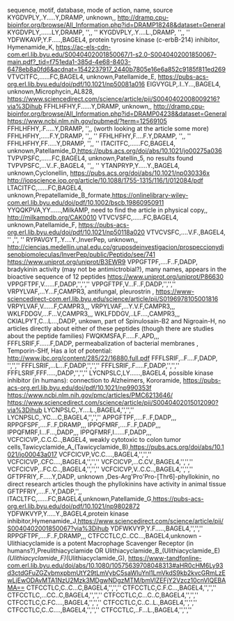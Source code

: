 sequence, motif, database, mode of action, name, source
KYGDVPLY,.Y.....Y,DRAMP, unknown,, http://dramp.cpu-bioinfor.org/browse/All_Information.php?id=DRAMP18248&dataset=General
KYGDVPLY,......LY,DRAMP, '',, ''
KYGDVPLY,.Y....L.,DRAMP, '',, ''
YDFWKAVP,Y.F.....,BAGEL4, protein tyrosine kinase (c-erbB-214) inhibitor, Hymenamide_K, https://ac-els-cdn-com.erl.lib.byu.edu/S0040402001850067/1-s2.0-S0040402001850067-main.pdf?_tid=f751eda1-385d-4e68-8403-6478eb8a0fd6&acdnat=1542237917_2440b7805e16e6a852c9185f811ed269
VTVCITFC,......FC,BAGEL4, unknown,Patellamide_E, https://pubs-acs-org.erl.lib.byu.edu/doi/pdf/10.1021/np50081a016
EIGVYGLP,.I..Y...,BAGEL4, unknown,Microphycin_AL828, https://www.sciencedirect.com/science/article/pii/S0040402008009216?via%3Dihub
FFHLHFHY,F......Y,DRAMP, unknown,, http://dramp.cpu-bioinfor.org/browse/All_Information.php?id=DRAMP04238&dataset=General https://www.ncbi.nlm.nih.gov/pubmed/?term=12569105
FFHLHFHY,.F.....Y,DRAMP, '',, (worth looking at the article some more)
FFHLHFHY,.....F.Y,DRAMP, '',, ''
FFHLHFHY,F....F.Y,DRAMP, '',, ''
FFHLHFHY,FF.....Y,DRAMP, '',, ''
ITACITFC,......FC,BAGEL4, unknown,Patellamide_D,https://pubs.acs.org/doi/abs/10.1021/jo00275a036
TVPVPSFC,......FC,BAGEL4, unknown,Patellin_5, no results found
TVPVPSFC,...V..F.,BAGEL4, '',, ''
YTANPRYP,Y.....Y.,BAGEL4, unknown,Cyclonellin, https://pubs.acs.org/doi/abs/10.1021/np030336x http://iopscience.iop.org/article/10.1088/1755-1315/116/1/012084/pdf
LTACITFC,......FC,BAGEL4, unknown,Prepatellamide_B_formate,https://onlinelibrary-wiley-com.erl.lib.byu.edu/doi/pdf/10.1002/bscb.19860950911
YYQQKPVA,YY......,MilkAMP, need to find the article in physical copy,, http://milkampdb.org/CAK0010
VTVCVSFC,......FC,BAGEL4, unknown,Patellamide_F, https://pubs-acs-org.erl.lib.byu.edu/doi/pdf/10.1021/np50118a020
VTVCVSFC,....V.F.,BAGEL4, '' ,'', ''
RYPAVGYT,.Y....Y.,InverPep, unknown,, http://ciencias.medellin.unal.edu.co/gruposdeinvestigacion/prospeccionydisenobiomoleculas/InverPep/public/Peptido/see/741 https://www.uniprot.org/uniprot/B3EWR9
VPPGFTPF,....F..F,DADP, bradykinin activity (may not be antimictrobial?), many names, appears in the bioactive sequence of 12 peptides https://www.uniprot.org/uniprot/P86630
VPPGFTPF,V......F,DADP,'','',''
VPPGFTPF,V...F..F,DADP,'','',''
VRPYLVAF,...Y...F,CAMPR3, antifungal, pleurostrin , https://www-sciencedirect-com.erl.lib.byu.edu/science/article/pii/S0196978105001816
VRPYLVAF,V......F,CAMPR3,,,
VRPYLVAF,...Y.V.F,CAMPR3,,,
WKLFDDGV,...F...V,CAMPR3,,,
WKLFDDGV,..LF....,CAMPR3,,,
CKIALPYT,C...L...,DADP, unkown, part of Spinulosain-B2 and Nigroain-H, no articles directly about either of these peptides (though there are studies about the peptide families)
FWQKMSFA,F.....F.,APD,,,
FFFLSRIF,F......F,DADP, permeabalization of bacterial membranes , Temporin-SHf, Has a lot of potential: http://www.jbc.org/content/285/22/16880.full.pdf
FFFLSRIF,..F....F,DADP, '','',''
FFFLSRIF,...L...F,DADP,'','',''
FFFLSRIF,.F.....F,DADP,'','',''
FFFLSRIF,FFF.....,DADP,'','',''
LYCNPSLC,LY......,BAGEL4, possible kinase inhibitor (in humans): connection to Alzheimers, Kororamide, https://pubs-acs-org.erl.lib.byu.edu/doi/pdf/10.1021/np990353f https://www.ncbi.nlm.nih.gov/pmc/articles/PMC6213646/ https://www.sciencedirect.com/science/article/pii/S0040402015012090?via%3Dihub
LYCNPSLC,.Y....L.,BAGEL4,'','',''
LYCNPSLC,.YC....C,BAGEL4,'','',''
APPGFTPF,....F..F,DADP,,,
RPPGFSPF,....F..F,DRAMP,,,
IPPQFMRF,....F..F,DADP,,,
IPPQFMRF,I...F...,DADP,,,
IPPQFMRF,I......F,DADP,,,
VCFCICVP,.C.C.C..,BAGEL4, weakly cytotoxic to colon tumor cells,Tawicyclamide_A_(Tawicyclamide_B),https://pubs.acs.org/doi/abs/10.1021/jo00043a017
VCFCICVP,VC.C....,BAGEL4,'','',''
VCFCICVP,.CFC....,BAGEL4,'','',''
VCFCICVP,...C.CV.,BAGEL4,'','',''
VCFCICVP,..FC.C..,BAGEL4,'','',''
VCFCICVP,V..C.C..,BAGEL4,'','',''
GFTPFRIY,.F.....Y,DADP, unknown ,Des-Arg'Pro'Pro-[Thr6]-phyllokinin, no direct research articles though the phyllokinins have activity in animal tissue
GFTPFRIY,....F..Y,DADP,'',,
ITACLTFC,......FC,BAGEL4,unknown,Patellamide_G,https://pubs-acs-org.erl.lib.byu.edu/doi/pdf/10.1021/np9802872
YDFWKVYP,Y.....Y.,BAGEL4,protein kinase inhibitor,Hymenamide_J,https://www.sciencedirect.com/science/article/pii/S0040402001850067?via%3Dihub
YDFWKVYP,Y.F.....,BAGEL4,'','',''
RPPGFTPF,....F..F,DRAMP,,,
CTFCCTLC,C..CC...,BAGEL4,unknown - Ulithiacyclamide is a potent Macrophage Scavenger Receptor (in humans?),Preulithiacyclamide OR Ulithiacyclamide_B_(Ulithiacyclamide_E)_(Ulithiacyclamide_F)_(Ulithiacyclamide_G), https://www-tandfonline-com.erl.lib.byu.edu/doi/abs/10.1080/10575639708048313#aHR0cHM6Ly93d3ctdGFuZGZvbmxpbmUtY29tLmVybC5saWIuYnl1LmVkdS9kb2kvcGRmLzEwLjEwODAvMTA1NzU2Mzk3MDgwNDgzMTM/bmVlZEFjY2Vzcz10cnVlQEBAMA== 
CTFCCTLC,C..C...C,BAGEL4,'','',''
CTFCCTLC,C.F.C...,BAGEL4,'','',''
CTFCCTLC,...CC..C,BAGEL4,'','',''
CTFCCTLC,C...C..C,BAGEL4,'','',''
CTFCCTLC,C.FC....,BAGEL4,'','',''
CTFCCTLC,C..C..L.,BAGEL4,'','',''
CTFCCTLC,C..C....,BAGEL4,'','',''
CTFCCTLC,..F...L.,BAGEL4,'','',''
